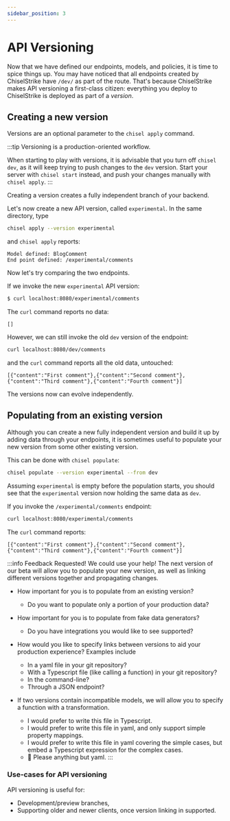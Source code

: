 ```yaml
---
sidebar_position: 3
---
```

# API Versioning

Now that we have defined our endpoints, models, and policies, it is time to spice things up.
You may have noticed that all endpoints created by ChiselStrike have `/dev/` as part of the route.
That's because ChiselStrike makes API versioning a first-class citizen: everything you deploy to
ChiselStrike is deployed as part of a _version_.

## Creating a new version

Versions are an optional parameter to the `chisel apply` command.

:::tip
Versioning is a production-oriented workflow.

When starting to play with versions, it is advisable that you turn off `chisel dev`, as it will
keep trying to push changes to the `dev` version. Start your server with `chisel start` instead,
and push your changes manually with `chisel apply`.
:::

Creating a version creates a fully independent branch of your backend.

Let's now create a new API version, called `experimental`. In the same directory,
type

```bash
chisel apply --version experimental
```

and `chisel apply` reports:

```console
Model defined: BlogComment
End point defined: /experimental/comments
```

Now let's try comparing the two endpoints.

If we invoke the new `experimental` API version:

```bash
$ curl localhost:8080/experimental/comments
```

The `curl` command reports no data:

```console
[]
```

However, we can still invoke the old `dev` version of the endpoint:

```bash
curl localhost:8080/dev/comments
```

and the `curl` command reports all the old data, untouched:

```console
[{"content":"First comment"},{"content":"Second comment"},{"content":"Third comment"},{"content":"Fourth comment"}]
```

The versions now can evolve independently.

## Populating from an existing version

Although you can create a new fully independent version and build it up by adding data
through your endpoints, it is sometimes useful to populate your new version from some
other existing version.

This can be done with `chisel populate`:

```bash
chisel populate --version experimental --from dev
```

Assuming `experimental` is empty before the population starts, you should see that the `experimental` version
now holding the same data as `dev`.

If you invoke the `/experimental/comments` endpoint:

```bash
curl localhost:8080/experimental/comments
```

The `curl` command reports:

```console
[{"content":"First comment"},{"content":"Second comment"},{"content":"Third comment"},{"content":"Fourth comment"}]
```

:::info Feedback Requested! We could use your help!
The next version of our beta will allow you to populate your new version, as well as linking different versions together
and propagating changes.

* How important for you is to populate from an existing version?
  * Do you want to populate only a portion of your production data?
* How important for you is to populate from fake data generators?
  * Do you have integrations you would like to see supported?

* How would you like to specify links between versions to aid your production experience? Examples include
  * In a yaml file in your git repository?
  * With a Typescript file (like calling a function) in your git repository?
  * In the command-line?
  * Through a JSON endpoint?

* If two versions contain incompatible models, we will allow you to specify a function with a transformation.
  * I would prefer to write this file in Typescript.
  * I would prefer to write this file in yaml, and only support simple property mappings.
  * I would prefer to write this file in yaml covering the simple cases, but embed a Typescript expression for the complex cases.
  * 🤢 Please anything but yaml.
:::

### Use-cases for API versioning

API versioning is useful for:
* Development/preview branches,
* Supporting older and newer clients, once version linking in supported.

